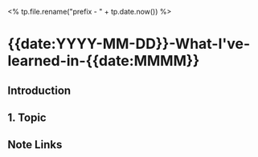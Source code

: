 
<% tp.file.rename("prefix - " + tp.date.now()) %>

# {{date:YYYY-MM-DD}}-What-I've-learned-in-{{date:MMMM}}


## Introduction


## 1. Topic



## Note Links
